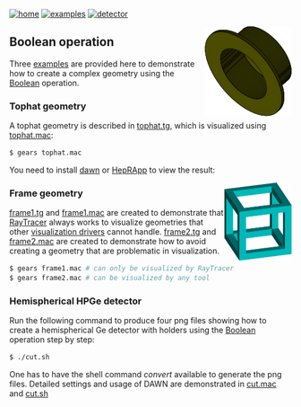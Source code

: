 [![home](https://img.shields.io/badge/gears-home-blue?style=flat)](../../..)
[![examples](https://img.shields.io/badge/gears-examples-green?style=flat)](../..)
[![detector](https://img.shields.io/badge/examples-detector-orange?style=flat)](..)

<img style="float: right;" src="tophat.png">

## Boolean operation

Three [examples][] are provided here to demonstrate how to create a complex geometry using the [Boolean][] operation.

### Tophat geometry

A tophat geometry is described in [tophat.tg][], which is visualized using [tophat.mac][]:

```sh
$ gears tophat.mac
```

You need to install [dawn][] or [HepRApp][] to view the result:

[examples]:https://github.com/jintonic/gears/tree/master/examples/detector/boolean
[Boolean]:{{site.g4doc}}/Detector/Geometry/geomSolids.html?highlight=boolean#solids-made-by-boolean-operations
[tophat.tg]: {{site.file}}/examples/detector/boolean/tophat.tg
[tophat.mac]:{{site.file}}/examples/detector/boolean/tophat.mac
[dawn]:https://geant4.kek.jp/~tanaka/DAWN/About_DAWN.html
[HepRApp]: https://www.slac.stanford.edu/~perl/HepRApp/

<img style="float:right; width:120px;" src="frame2.png">

### Frame geometry
[frame1.tg][] and [frame1.mac][] are created to demonstrate that [RayTracer][] always works to visualize geometries that other [visualization drivers][] cannot handle. [frame2.tg][] and [frame2.mac][] are created to demonstrate how to avoid creating a geometry that are problematic in visualization.

```sh
$ gears frame1.mac # can only be visualized by RayTracer
$ gears frame2.mac # can be visualized by any tool
```

[frame1.tg]: {{site.file}}/examples/detector/boolean/frame1.tg
[frame1.mac]:{{site.file}}/examples/detector/boolean/frame1.mac
[frame2.tg]: {{site.file}}/examples/detector/boolean/frame2.tg
[frame2.mac]:{{site.file}}/examples/detector/boolean/frame2.mac
[RayTracer]: ../#raytracer
[visualization drivers]: ..

### Hemispherical HPGe detector

Run the following command to produce four png files showing how to create a hemispherical Ge detector with holders using the [Boolean][] operation step by step:

~~~sh
$ ./cut.sh
~~~

One has to have the shell command *convert* available to generate the png files. Detailed settings and usage of DAWN are demonstrated in [cut.mac][] and [cut.sh][]

[cut.mac]:{{site.file}}/examples/detector/boolean/cut.mac
[cut.sh]: {{site.file}}/examples/detector/boolean/cut.sh
